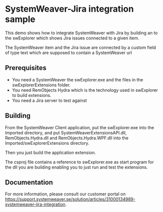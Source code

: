 # SystemWeaver-Jira integration sample

This demo shows how to integrate SystemWeaver with Jira by building an to the swExplorer which shows Jira issues connected to a given item.

The SystemWeaver item and the Jira issue are connected by a custom field of type text which are supposed to contain a SystemWeaver url


## Prerequisites

- You need a SystemWeaver the swExplorer.exe and the files in the swExplorerExtensions folder.
- You need RemObjects Hydra which is the technology used in swExplorer to build extensions. 
- You need a Jira server to test against

## Building

From the SystemWeaver Client application, put the swExplorer.exe into the Imported directory, and put SystemWeaverExtensionsAPI.dll, RemObjects.Hydra.dll and RemObjects.Hydra.WPF.dll into the Imported/swExplorerExtensions directory.

Then you just build the application extension.

The csproj file contains a reference to swExplorer.exe as start program for the dll you are building enabling you to just run and test the extensions.

## Documentation

For more information, please consult our customer portal on https://support.systemweaver.se/solution/articles/31000134989-systemweaver-jira-integration.



